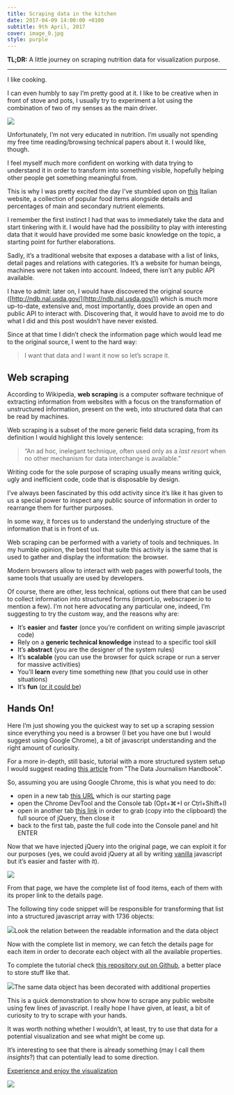 ```yaml
---
title: Scraping data in the kitchen
date: 2017-04-09 14:00:00 +0100
subtitle: 9th April, 2017
cover: image_0.jpg
style: purple
---
```


**TL;DR:** A little journey on scraping nutrition data for visualization purpose.

---

I like cooking.

I can even humbly to say I’m pretty good at it. I like to be creative when in front of stove and pots, I usually try to experiment a lot using the combination of two of my senses as the main driver.

![](../assets/posts/scraping-data-in-the-kitchen/image_0.jpg)

Unfortunately, I’m not very educated in nutrition. I’m usually not spending my free time reading/browsing technical papers about it. I would like, though.

I feel myself much more confident on working with data trying to understand it in order to transform into something visible, hopefully helping other people get something meaningful from.

This is why I was pretty excited the day I’ve stumbled upon on [this](http://www.valori-alimenti.com/) Italian website, a collection of popular food items alongside details and percentages of main and secondary nutrient elements.

I remember the first instinct I had that was to immediately take the data and start tinkering with it. I would have had the possibility to play with interesting data that it would have provided me some basic knowledge on the topic, a starting point for further elaborations.

Sadly, it’s a traditional website that exposes a database with a list of links, detail pages and relations with categories. It’s a website for human beings, machines were not taken into account. Indeed, there isn’t any public API available.

I have to admit: later on, I would have discovered the original source ([http://ndb.nal.usda.gov/](http://ndb.nal.usda.gov/)) which is much more up-to-date, extensive and, most importantly, does provide an open and public API to interact with. Discovering that, it would have to avoid me to do what I did and this post wouldn’t have never existed.

Since at that time I didn’t check the information page which would lead me to the original source, I went to the hard way:

> I want that data and I want it now so let’s scrape it.

## Web scraping

According to Wikipedia, **web scraping** is a computer software technique of extracting information from websites with a focus on the transformation of unstructured information, present on the web, into structured data that can be read by machines.

Web scraping is a subset of the more generic field data scraping, from its definition I would highlight this lovely sentence:

> “An ad hoc, inelegant technique, often used only as a *last resort* when no other mechanism for data interchange is available.”

Writing code for the sole purpose of scraping usually means writing quick, ugly and inefficient code, code that is disposable by design.

I’ve always been fascinated by this odd activity since it’s like it has given to us a special power to inspect any public source of information in order to rearrange them for further purposes.

In some way, it forces us to understand the underlying structure of the information that is in front of us.

Web scraping can be performed with a variety of tools and techniques. In my humble opinion, the best tool that suite this activity is the same that is used to gather and display the information: the browser.

Modern browsers allow to interact with web pages with powerful tools, the same tools that usually are used by developers.

Of course, there are other, less technical, options out there that can be used to collect information into structured forms (import.io, webscraper.io to mention a few). I’m not here advocating any particular one, indeed, I’m suggesting to try the custom way, and the reasons why are:

- It’s **easier** and **faster** (once you’re confident on writing simple javascript code)
- Rely on a **generic technical knowledge** instead to a specific tool skill
- It’s **abstract** (you are the designer of the system rules)
- It’s **scalable** (you can use the browser for quick scrape or run a server for massive activities)
- You’ll **learn** every time something new (that you could use in other situations)
- It’s **fun** ([or it could be](https://blog.hartleybrody.com/web-scraping/))

## Hands On!

Here I’m just showing you the quickest way to set up a scraping session since everything you need is a browser (I bet you have one but I would suggest using Google Chrome), a bit of javascript understanding and the right amount of curiosity.

For a more in-depth, still basic, tutorial with a more structured system setup I would suggest reading [this article](http://datajournalismhandbook.org/1.0/en/getting_data_3.html) from "The Data Journalism Handbook".

So, assuming you are using Google Chrome, this is what you need to do:

- open in a new tab [this URL](http://www.valori-alimenti.com/cerca/grassi.php) which is our starting page
- open the Chrome DevTool and the Console tab (Opt+⌘+I or Ctrl+Shift+I)
- open in another tab [this link](https://code.jquery.com/jquery-2.1.4.min.js) in order to grab (copy into the clipboard) the full source of jQuery, then close it
- back to the first tab, paste the full code into the Console panel and hit ENTER

Now that we have injected jQuery into the original page, we can exploit it for our purposes (yes, we could avoid jQuery at all by writing [vanilla](http://vanilla-js.com/) javascript but it’s easier and faster with it).

![](../assets/posts/scraping-data-in-the-kitchen/image_1.gif)

From that page, we have the complete list of food items, each of them with its proper link to the details page.

The following tiny code snippet will be responsible for transforming that list into a structured javascript array with 1736 objects:

![](../assets/posts/scraping-data-in-the-kitchen/image_2.png)Look the relation between the readable information and the data object

Now with the complete list in memory, we can fetch the details page for each item in order to decorate each object with all the available properties.

To complete the tutorial check [this repository out on Github](https://github.com/abusedmedia/Scraping-data-in-the-kitchen), a better place to store stuff like that.

![](../assets/posts/scraping-data-in-the-kitchen/image_3.png)The same data object has been decorated with additional properties

This is a quick demonstration to show how to scrape any public website using few lines of javascript. I really hope I have given, at least, a bit of curiosity to try to scrape with your hands.

It was worth nothing whether I wouldn’t, at least, try to use that data for a potential visualization and see what might be come up.

It’s interesting to see that there is already something (may I call them *insights*?) that can potentially lead to some direction.

[Experience and enjoy the visualization](http://bl.ocks.org/abusedmedia/bfc42ae0b4888f8843da)

![](../assets/posts/scraping-data-in-the-kitchen/image_4.gif)